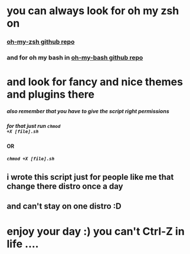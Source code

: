 # you can always look for oh my zsh on 
### [oh-my-zsh github repo](https://github.com/ohmyzsh/ohmyzsh)
### and for oh my bash in [oh-my-bash github repo](https://ohmybash/oh-my-bash)
# and look for fancy and nice themes and plugins there
##### also remember that you have to give the script right permissions
##### for that just run <code>chmod +X [file].sh </code> 
#### OR
##### <code>chmod +X [file].sh </code> 
 















## i wrote this script just for people like me that change there distro once a day
## and can't stay on one distro :D





# enjoy your day :) you can't Ctrl-Z in life .... 

